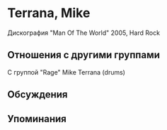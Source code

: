 # Terrana, Mike

Дискография
"Man Of The World" 2005, Hard Rock

## Отношения с другими группами

C группой "Rage" Mike Terrana (drums)

## Обсуждения


## Упоминания

